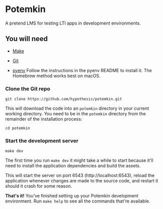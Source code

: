 Potemkin
========

A pretend LMS for testing LTI apps in development environments.

## You will need

* [Make](https://www.gnu.org/software/make/)

* [Git](https://git-scm.com/)

* [pyenv](https://github.com/pyenv/pyenv)
  Follow the instructions in the pyenv README to install it.
  The Homebrew method works best on macOS.

### Clone the Git repo

    git clone https://github.com/hypothesis/potemkin.git

This will download the code into an `potemkin` directory in your current working
directory. You need to be in the `potemkin` directory from the remainder of the
installation process:

    cd potemkin

### Start the development server

    make dev

The first time you run `make dev` it might take a while to start because it'll
need to install the application dependencies and build the assets.

This will start the server on port 6543 (http://localhost:6543), reload the
application whenever changes are made to the source code, and restart it should
it crash for some reason.

**That's it!** You’ve finished setting up your Potemkin development
environment. Run `make help` to see all the commands that're available.
